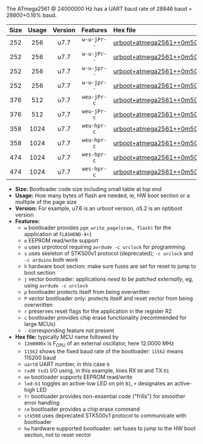 The ATmega2561 @ 24000000 Hz has a UART baud rate of 28846 baud = 28800+0.16% baud.

|Size|Usage|Version|Features|Hex file|
|:-:|:-:|:-:|:-:|:--|
|252|256|u7.7|`w-u-jPr--`|[urboot+atmega2561++0m5000x++++0k6_uart0_rxe0_txe1_led+b5.hex](https://raw.githubusercontent.com/stefanrueger/urboot.hex/main/cores/megacore/atmega2561/external_oscillator/fcpu++0m5000_Hz/br++++0k6_bps/urboot+atmega2561++0m5000x++++0k6_uart0_rxe0_txe1_led+b5.hex)|
|252|256|u7.7|`w-u-jPr--`|[urboot+atmega2561++0m5000x++++0k6_uart1_rxd2_txd3_led+b5.hex](https://raw.githubusercontent.com/stefanrueger/urboot.hex/main/cores/megacore/atmega2561/external_oscillator/fcpu++0m5000_Hz/br++++0k6_bps/urboot+atmega2561++0m5000x++++0k6_uart1_rxd2_txd3_led+b5.hex)|
|252|256|u7.7|`w-u-jpr--`|[urboot+atmega2561++0m5000x++++0k6_uart0_rxe0_txe1_led+b5_fr.hex](https://raw.githubusercontent.com/stefanrueger/urboot.hex/main/cores/megacore/atmega2561/external_oscillator/fcpu++0m5000_Hz/br++++0k6_bps/urboot+atmega2561++0m5000x++++0k6_uart0_rxe0_txe1_led+b5_fr.hex)|
|252|256|u7.7|`w-u-jpr--`|[urboot+atmega2561++0m5000x++++0k6_uart1_rxd2_txd3_led+b5_fr.hex](https://raw.githubusercontent.com/stefanrueger/urboot.hex/main/cores/megacore/atmega2561/external_oscillator/fcpu++0m5000_Hz/br++++0k6_bps/urboot+atmega2561++0m5000x++++0k6_uart1_rxd2_txd3_led+b5_fr.hex)|
|376|512|u7.7|`weu-jPr-c`|[urboot+atmega2561++0m5000x++++0k6_uart0_rxe0_txe1_ee_led+b5_fr_ce.hex](https://raw.githubusercontent.com/stefanrueger/urboot.hex/main/cores/megacore/atmega2561/external_oscillator/fcpu++0m5000_Hz/br++++0k6_bps/urboot+atmega2561++0m5000x++++0k6_uart0_rxe0_txe1_ee_led+b5_fr_ce.hex)|
|376|512|u7.7|`weu-jPr-c`|[urboot+atmega2561++0m5000x++++0k6_uart1_rxd2_txd3_ee_led+b5_fr_ce.hex](https://raw.githubusercontent.com/stefanrueger/urboot.hex/main/cores/megacore/atmega2561/external_oscillator/fcpu++0m5000_Hz/br++++0k6_bps/urboot+atmega2561++0m5000x++++0k6_uart1_rxd2_txd3_ee_led+b5_fr_ce.hex)|
|358|1024|u7.7|`weu-hpr-c`|[urboot+atmega2561++0m5000x++++0k6_uart0_rxe0_txe1_ee_led+b5_fr_ce_hw.hex](https://raw.githubusercontent.com/stefanrueger/urboot.hex/main/cores/megacore/atmega2561/external_oscillator/fcpu++0m5000_Hz/br++++0k6_bps/urboot+atmega2561++0m5000x++++0k6_uart0_rxe0_txe1_ee_led+b5_fr_ce_hw.hex)|
|358|1024|u7.7|`weu-hpr-c`|[urboot+atmega2561++0m5000x++++0k6_uart1_rxd2_txd3_ee_led+b5_fr_ce_hw.hex](https://raw.githubusercontent.com/stefanrueger/urboot.hex/main/cores/megacore/atmega2561/external_oscillator/fcpu++0m5000_Hz/br++++0k6_bps/urboot+atmega2561++0m5000x++++0k6_uart1_rxd2_txd3_ee_led+b5_fr_ce_hw.hex)|
|474|1024|u7.7|`wes-hpr-c`|[urboot+atmega2561++0m5000x++++0k6_uart0_rxe0_txe1_ee_led+b5_fr_ce_stk500_hw.hex](https://raw.githubusercontent.com/stefanrueger/urboot.hex/main/cores/megacore/atmega2561/external_oscillator/fcpu++0m5000_Hz/br++++0k6_bps/urboot+atmega2561++0m5000x++++0k6_uart0_rxe0_txe1_ee_led+b5_fr_ce_stk500_hw.hex)|
|474|1024|u7.7|`wes-hpr-c`|[urboot+atmega2561++0m5000x++++0k6_uart1_rxd2_txd3_ee_led+b5_fr_ce_stk500_hw.hex](https://raw.githubusercontent.com/stefanrueger/urboot.hex/main/cores/megacore/atmega2561/external_oscillator/fcpu++0m5000_Hz/br++++0k6_bps/urboot+atmega2561++0m5000x++++0k6_uart1_rxd2_txd3_ee_led+b5_fr_ce_stk500_hw.hex)|

- **Size:** Bootloader code size including small table at top end
- **Usage:** How many bytes of flash are needed, ie, HW boot section or a multiple of the page size
- **Version:** For example, u7.6 is an urboot version, o5.2 is an optiboot version
- **Features:**
  + `w` bootloader provides `pgm_write_page(sram, flash)` for the application at `FLASHEND-4+1`
  + `e` EEPROM read/write support
  + `u` uses urprotocol requiring `avrdude -c urclock` for programming
  + `s` uses skeleton of STK500v1 protocol (deprecated); `-c urclock` and `-c arduino` both work
  + `h` hardware boot section: make sure fuses are set for reset to jump to boot section
  + `j` vector bootloader: applications *need to be patched externally*, eg, using `avrdude -c urclock`
  + `p` bootloader protects itself from being overwritten
  + `P` vector bootloader only: protects itself and reset vector from being overwritten
  + `r` preserves reset flags for the application in the register R2
  + `c` bootloader provides chip erase functionality (recommended for large MCUs)
  + `-` corresponding feature not present
- **Hex file:** typically MCU name followed by
  + `12m0000x` is F<sub>CPU</sub> of an external oscillator, here 12.0000 MHz
  + `115k2` shows the fixed baud rate of the bootloader: `115k2` means 115200 baud
  + `uart0` UART number, in this case `0`
  + `rxd0 txd1` I/O using, in this example, lines RX `D0` and TX `D1`
  + `ee` bootloader supports EEPROM read/write
  + `led-b1` toggles an active-low LED on pin `B1`, `+` designates an active-high LED
  + `fr` bootloader provides non-essential code ("frills") for smoother error handling
  + `ce` bootloader provides a chip erase command
  + `stk500` uses deprecated STK500v1 protocol to communicate with bootloader
  + `hw` hardware supported bootloader: set fuses to jump to the HW boot section, not to reset vector
